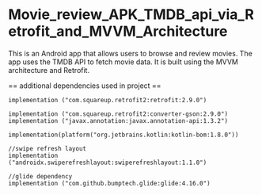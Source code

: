 # Movie_review_APK_TMDB_api_via_Retrofit_and_MVVM_Architecture

This is an Android app that allows users to browse and review movies. The app uses the TMDB API to fetch movie data. It is built using the MVVM architecture and Retrofit.


==   additional dependencies used in project  ==

    implementation ("com.squareup.retrofit2:retrofit:2.9.0")

    implementation ("com.squareup.retrofit2:converter-gson:2.9.0")
    implementation ("javax.annotation:javax.annotation-api:1.3.2")

    implementation(platform("org.jetbrains.kotlin:kotlin-bom:1.8.0"))

    //swipe refresh layout
    implementation ("androidx.swiperefreshlayout:swiperefreshlayout:1.1.0")

    //glide dependency
    implementation ("com.github.bumptech.glide:glide:4.16.0")
